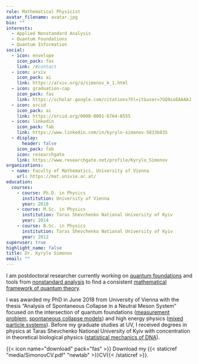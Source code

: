 ```yaml
---
role: Mathematical Physicist
avatar_filename: avatar.jpg
bio: ""
interests:
  - Applied Nonstandard Analysis
  - Quantum Foundations
  - Quantum Information
social:
  - icon: envelope
    icon_pack: fas
    link: /#contact
  - icon: arxiv
    icon_pack: ai
    link: https://arxiv.org/a/simonov_k_1.html
  - icon: graduation-cap
    icon_pack: fas
    link: https://scholar.google.com/citations?hl=it&user=7GQ9ioEAAAAJ
  - icon: orcid
    icon_pack: ai
    link: https://orcid.org/0000-0001-6764-8555
  - icon: linkedin
    icon_pack: fab
    link: https://www.linkedin.com/in/kyrylo-simonov-5833b835
  - display:
      header: false
    icon_pack: fab
    icon: researchgate
    link: https://www.researchgate.net/profile/Kyrylo_Simonov
organizations:
  - name: Faculty of Mathematics, University of Vienna
    url: https://mat.univie.ac.at/
education:
  courses:
    - course: Ph.D. in Physics
      institution: University of Vienna
      year: 2018
    - course: M.Sc. in Physics
      institution: Taras Shevchenko National University of Kyiv
      year: 2014
    - course: B.Sc. in Physics
      institution: Taras Shevchenko National University of Kyiv
      year: 2012
superuser: true
highlight_name: false
title: Dr. Kyrylo Simonov
email: ""
---
```

I am postdoctoral researcher currently working on [quantum foundations](https://en.wikipedia.org/wiki/Quantum_foundations) and tools from [nonstandard analysis](https://en.wikipedia.org/wiki/Nonstandard_analysis) to find a consistent [mathematical framework of quantum theory](https://en.wikipedia.org/wiki/Mathematical_formulation_of_quantum_mechanics).

I was awarded my PhD in June 2018 from University of Vienna with the thesis “Analysis of Spontaneous Collapse in a Neutral Meson System” focused on the intersection of quantum foundations ([measurement problem,](https://en.wikipedia.org/wiki/Measurement_problem) [spontaneous collapse models](https://en.wikipedia.org/wiki/Objective-collapse_theory)) and high energy physics ([mixed particle systems](https://en.wikipedia.org/wiki/Neutral_particle_oscillation)). Before my graduate studies at UV, I received degrees in physics at Taras Shevchenko National University of Kyiv with concentration in theoretical biological physics ([statistical mechanics of DNA](https://www.springer.com/de/book/9781563960710)).

{{< icon name="download" pack="fas" >}} Download my {{< staticref "media/SimonovCV.pdf" "newtab" >}}CV{{< /staticref >}}.